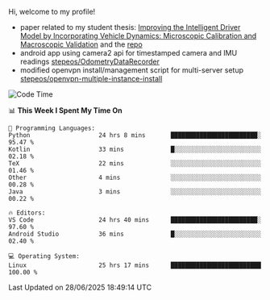 Hi, welcome to my profile!

* paper related to my student thesis: [Improving the Intelligent Driver Model by Incorporating Vehicle Dynamics: Microscopic Calibration and Macroscopic Validation](https://doi.org/10.48550/arXiv.2408.03722) and the [repo](https://github.com/stepeos/pycarmodel_calibration)
* android app using camera2 api for timestamped camera and IMU readings [stepeos/OdometryDataRecorder](https://github.com/stepeos/OdometryDataRecorder)
* modified openvpn install/management script for multi-server setup [stepeos/openvpn-multiple-instance-install](https://github.com/stepeos/openvpn-multiple-instance-install)

<!--START_SECTION:waka-->
![Code Time](http://img.shields.io/badge/Code%20Time-2%2C090%20hrs%206%20mins-blue)

📊 **This Week I Spent My Time On** 

```text
💬 Programming Languages: 
Python                   24 hrs 8 mins       ████████████████████████░   95.47 % 
Kotlin                   33 mins             █░░░░░░░░░░░░░░░░░░░░░░░░   02.18 % 
TeX                      22 mins             ░░░░░░░░░░░░░░░░░░░░░░░░░   01.46 % 
Other                    4 mins              ░░░░░░░░░░░░░░░░░░░░░░░░░   00.28 % 
Java                     3 mins              ░░░░░░░░░░░░░░░░░░░░░░░░░   00.22 % 

🔥 Editors: 
VS Code                  24 hrs 40 mins      ████████████████████████░   97.60 % 
Android Studio           36 mins             █░░░░░░░░░░░░░░░░░░░░░░░░   02.40 % 

💻 Operating System: 
Linux                    25 hrs 17 mins      █████████████████████████   100.00 % 
```


 Last Updated on 28/06/2025 18:49:14 UTC
<!--END_SECTION:waka-->
